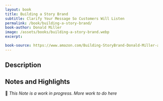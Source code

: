 ```yaml
---
layout: book
title: Building a Story Brand
subtitle: Clarify Your Message So Customers Will Listen
permalink: /book/building-a-story-brand/
book-author: Donald Miller
image: /assets/books/building-a-story-brand.webp
excerpt: 

book-source: https://www.amazon.com/Building-StoryBrand-Donald-Miller-audiobook/dp/B072J8WRND/ref=sr_1_1
---
```


## Description


## Notes and Highlights

🚧 _This Note is a work in progress. More work to do here_